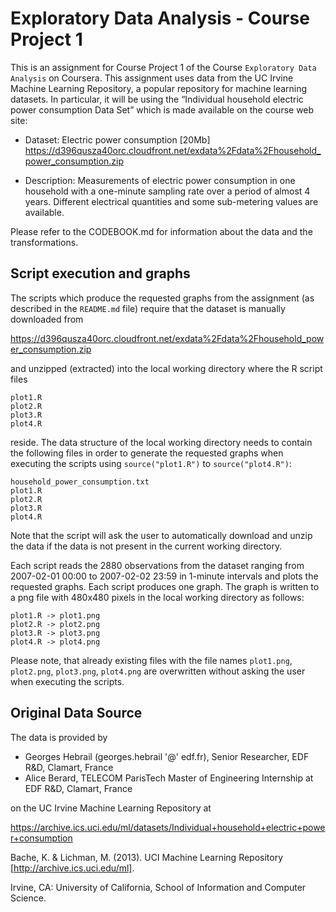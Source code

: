 # Exploratory Data Analysis - Course Project 1

This is an assignment for Course Project 1 of the Course `Exploratory Data Analysis` on Coursera.
This assignment uses data from the UC Irvine Machine Learning Repository, a popular repository for machine learning datasets. In particular, it will be using the “Individual household electric power consumption Data Set” which is made available on the course web site:

* Dataset: Electric power consumption [20Mb]
  https://d396qusza40orc.cloudfront.net/exdata%2Fdata%2Fhousehold_power_consumption.zip

* Description: Measurements of electric power consumption in one household with a one-minute sampling rate over a period of almost 4 years. Different electrical quantities and some sub-metering values are available.

Please refer to the CODEBOOK.md for information about the data and the transformations.

## Script execution and graphs

The scripts which produce the requested graphs from the assignment (as described in the `README.md` file) require that the dataset is manually downloaded from

https://d396qusza40orc.cloudfront.net/exdata%2Fdata%2Fhousehold_power_consumption.zip

and unzipped (extracted) into the local working directory where the R script files

    plot1.R
    plot2.R
    plot3.R
    plot4.R

reside. The data structure of the local working directory needs to contain the following files in order to generate the requested graphs when executing the scripts using `source("plot1.R")` to `source("plot4.R")`:

    household_power_consumption.txt
    plot1.R
    plot2.R
    plot3.R
    plot4.R

Note that the script will ask the user to automatically download and unzip the data if the data is not present in the current working directory.

Each script reads the 2880 observations from the dataset ranging from 2007-02-01 00:00 to 2007-02-02 23:59 in 1-minute intervals and plots the requested graphs. Each script produces one graph. The graph is written to a png file with 480x480 pixels in the local working directory as follows:

    plot1.R -> plot1.png
    plot2.R -> plot2.png
    plot3.R -> plot3.png
    plot4.R -> plot4.png

Please note, that already existing files with the file names `plot1.png`, `plot2.png`, `plot3.png`, `plot4.png` are overwritten without asking the user when executing the scripts.

## Original Data Source

The data is provided by 

* Georges Hebrail (georges.hebrail '@' edf.fr), Senior Researcher, EDF R&D, Clamart, France
* Alice Berard, TELECOM ParisTech Master of Engineering Internship at EDF R&D, Clamart, France

on the UC Irvine Machine Learning Repository at

https://archive.ics.uci.edu/ml/datasets/Individual+household+electric+power+consumption

Bache, K. & Lichman, M. (2013). UCI Machine Learning Repository [http://archive.ics.uci.edu/ml]. 

Irvine, CA: University of California, School of Information and Computer Science.
